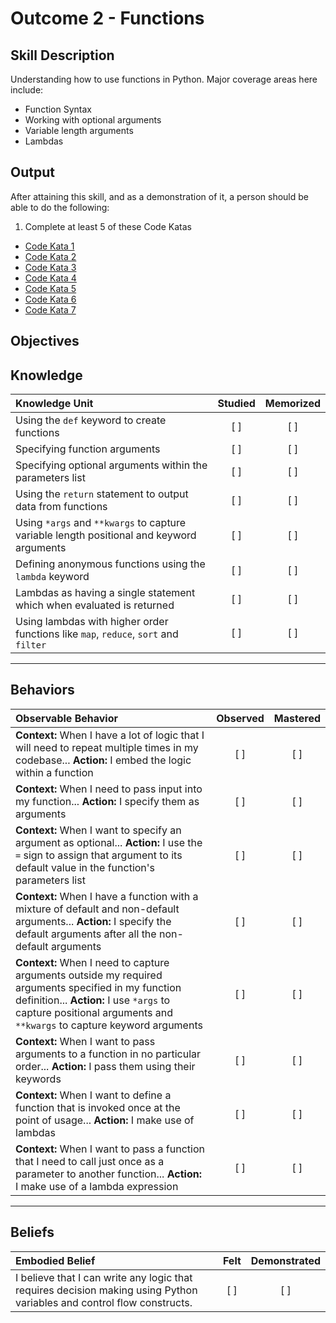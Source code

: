 # Outcome 2 - Functions

**Skill Description**
----------
Understanding how to use functions in Python. Major coverage areas here include:

- Function Syntax
- Working with optional arguments
- Variable length arguments
- Lambdas


**Output**
----------
After attaining this skill, and as a demonstration of it, a person should be able to do the following:

1. Complete at least 5 of these Code Katas
  - [Code Kata 1](http://linktosomekata)
  - [Code Kata 2](http://linktosomekata)
  - [Code Kata 3](http://linktosomekata)
  - [Code Kata 4](http://linktosomekata)
  - [Code Kata 5](http://linktosomekata)
  - [Code Kata 6](http://linktosomekata)
  - [Code Kata 7](http://linktosomekata)


**Objectives**
----------
## **Knowledge**


| Knowledge Unit   |      Studied      | Memorized |
|:-------------|:------------------:|:--------:|
| Using the `def` keyword to create functions | [ ] | [ ]  |
| Specifying function arguments | [ ] | [ ]  |
| Specifying optional arguments within the parameters list | [ ] | [ ]  |
| Using the `return` statement to output data from functions | [ ] | [ ]  |
| Using `*args` and `**kwargs` to capture variable length positional and keyword arguments | [ ] | [ ]  |
| Defining anonymous functions using the `lambda` keyword | [ ] | [ ]  |
| Lambdas as having a single statement which when evaluated is returned | [ ] | [ ]  |
| Using lambdas with higher order functions like `map`, `reduce`, `sort` and `filter` | [ ] | [ ]  |



----------


## **Behaviors**

| Observable Behavior   |      Observed      | Mastered |
|:-------------|:------------------:|:--------:|
| **Context:** When I have a lot of logic that I will need to repeat multiple times in my codebase... **Action:** I embed the logic within a function | [ ] | [ ] |
| **Context:** When I need to pass input into my function... **Action:** I specify them as arguments | [ ] | [ ] |
| **Context:** When I want to specify an argument as optional... **Action:** I use the `=` sign to assign that argument to its default value in the function's parameters list | [ ] | [ ] |
| **Context:** When I have a function with a mixture of default and non-default arguments... **Action:** I specify the default arguments after all the non-default arguments | [ ] | [ ] |
| **Context:** When I need to capture arguments outside my required arguments specified in my function definition... **Action:** I use `*args` to capture positional arguments and `**kwargs` to capture keyword arguments | [ ] | [ ] |
| **Context:** When I want to pass arguments to a function in no particular order... **Action:** I pass them using their keywords | [ ] | [ ] |
| **Context:** When I want to define a function that is invoked once at the point of usage... **Action:** I make use of lambdas | [ ] | [ ] |
| **Context:** When I want to pass a function that I need to call just once as a parameter to another function... **Action:** I make use of a lambda expression | [ ] | [ ] |


----------


## **Beliefs**


| Embodied Belief   |      Felt      | Demonstrated |
|:-------------|:------------------:|:--------:|
| I believe that I can write any logic that requires decision making using Python variables and control flow constructs. | [ ] | [ ]  |
